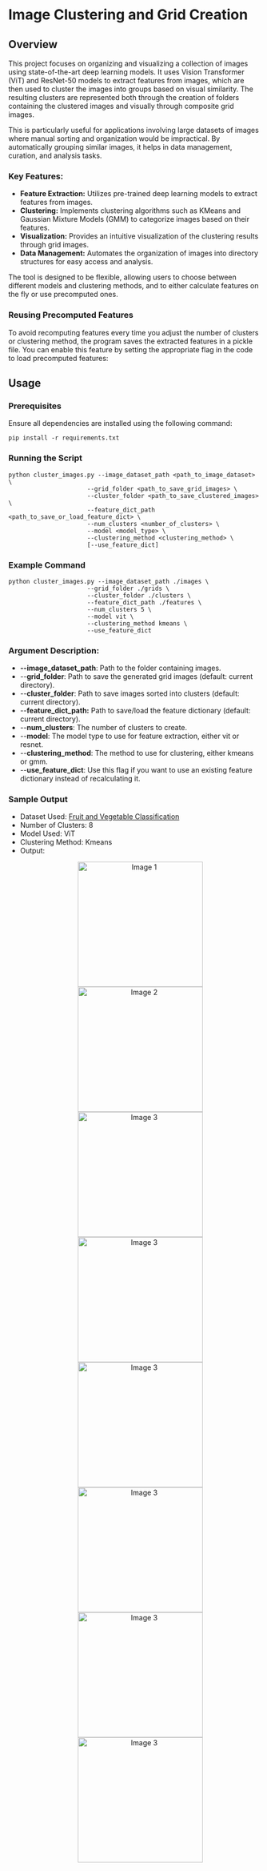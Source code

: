# Image Clustering and Grid Creation

## Overview

This project focuses on organizing and visualizing a collection of images using state-of-the-art deep learning models. It uses Vision Transformer (ViT) and ResNet-50 models to extract features from images, which are then used to cluster the images into groups based on visual similarity. The resulting clusters are represented both through the creation of folders containing the clustered images and visually through composite grid images.

This is particularly useful for applications involving large datasets of images where manual sorting and organization would be impractical. By automatically grouping similar images, it helps in data management, curation, and analysis tasks.

### Key Features:
- **Feature Extraction:** Utilizes pre-trained deep learning models to extract features from images.
- **Clustering:** Implements clustering algorithms such as KMeans and Gaussian Mixture Models (GMM) to categorize images based on their features.
- **Visualization:** Provides an intuitive visualization of the clustering results through grid images.
- **Data Management:** Automates the organization of images into directory structures for easy access and analysis.

The tool is designed to be flexible, allowing users to choose between different models and clustering methods, and to either calculate features on the fly or use precomputed ones.

### Reusing Precomputed Features
To avoid recomputing features every time you adjust the number of clusters or clustering method, the program saves the extracted features in a pickle file. You can enable this feature by setting the appropriate flag in the code to load precomputed features:

## Usage

### Prerequisites
Ensure all dependencies are installed using the following command:

```pip install -r requirements.txt```

### Running the Script
```
python cluster_images.py --image_dataset_path <path_to_image_dataset> \
                      --grid_folder <path_to_save_grid_images> \
                      --cluster_folder <path_to_save_clustered_images> \
                      --feature_dict_path <path_to_save_or_load_feature_dict> \
                      --num_clusters <number_of_clusters> \
                      --model <model_type> \
                      --clustering_method <clustering_method> \
                      [--use_feature_dict]
```

### Example Command
```
python cluster_images.py --image_dataset_path ./images \
                      --grid_folder ./grids \
                      --cluster_folder ./clusters \
                      --feature_dict_path ./features \
                      --num_clusters 5 \
                      --model vit \
                      --clustering_method kmeans \
                      --use_feature_dict
```

### Argument Description:
- **--image_dataset_path**: Path to the folder containing images.
- --**grid_folder**: Path to save the generated grid images (default: current directory).
- --**cluster_folder**: Path to save images sorted into clusters (default: current directory).
- --**feature_dict_path:** Path to save/load the feature dictionary (default: current directory).
- --**num_clusters**: The number of clusters to create.
- --**model**: The model type to use for feature extraction, either vit or resnet.
- --**clustering_method**: The method to use for clustering, either kmeans or gmm.
- --**use_feature_dict**: Use this flag if you want to use an existing feature dictionary instead of recalculating it.


### Sample Output
- Dataset Used: [Fruit and Vegetable Classification](https://www.kaggle.com/code/abdelrahman16/fruit-and-vegetable-classification/input)
- Number of Clusters: 8
- Model Used: ViT
- Clustering Method: Kmeans
- Output:
    <p align="center">
        <img src="./output_grids/cluster_0.jpg" alt="Image 1" width="250" height="250">
        <img src="./output_grids/cluster_1.jpg" alt="Image 2" width="250" height="250">
        <img src="./output_grids/cluster_2.jpg" alt="Image 3" width="250" height= "250">
        <img src="./output_grids/cluster_3.jpg" alt="Image 3" width="250" height= "250">
        <img src="./output_grids/cluster_4.jpg" alt="Image 3" width="250" height= "250">
        <img src="./output_grids/cluster_5.jpg" alt="Image 3" width="250" height= "250">
        <img src="./output_grids/cluster_6.jpg" alt="Image 3" width="250" height= "250">
        <img src="./output_grids/cluster_7.jpg" alt="Image 3" width="250" height= "250">
    </p>



